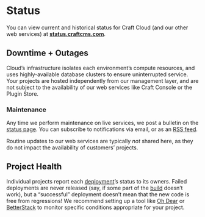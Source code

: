 # Status

You can view current and historical status for Craft Cloud (and our other web services) at **[status.craftcms.com](https://status.craftcms.com)**.

## Downtime + Outages

Cloud’s infrastructure isolates each environment’s compute resources, and uses highly-available database clusters to ensure uninterrupted service. Your projects are hosted independently from our management layer, and are not subject to the availability of our web services like Craft Console or the Plugin Store.

### Maintenance

Any time we perform maintenance on live services, we post a bulletin on the [status page](https://status.craftcms.com/maintenance). You can subscribe to notifications via email, or as an [RSS feed](https://status.craftcms.com/feed.rss).

Routine updates to our web services are typically _not_ shared here, as they do not impact the availability of customers’ projects.

## Project Health

Individual projects report each [deployment](deployment.md)’s status to its owners. Failed deployments are never released (say, if some part of the [build](builds.md) doesn’t work), but a “successful” deployment doesn’t mean that the new code is free from regressions! We recommend setting up a tool like [Oh Dear](http://ohdear.app) or [BetterStack](https://betterstack.com) to monitor specific conditions appropriate for your project.
